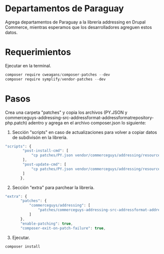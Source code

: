 # Departamentos de Paraguay
Agrega departamentos de Paraguay a la librería addressing en Drupal Commerce, mientras esperamos que los desarrolladores agreguen estos datos.
# Requerimientos
Ejecutar en la terminal.
```javascript
composer require cweagans/composer-patches --dev
composer require symplify/vendor-patches --dev
```
# Pasos
Crea una carpeta "patches" y copia los archivos (PY.JSON y commerceguys-addressing-src-addressformat-addressformatrepository-php.patch) adentro y agrega en el archivo composer.json lo siguiente:
1. Sección "scripts" en caso de actualizaciones para volver a copiar datos de subdivisón en la librería.
```javascript
"scripts": {
        "post-install-cmd": [
            "cp patches/PY.json vendor/commerceguys/addressing/resources/subdivision/"
        ],
        "post-update-cmd": [
            "cp patches/PY.json vendor/commerceguys/addressing/resources/subdivision/"
        ]
       },
```
 2. Sección "extra" para parchear la librería.
 ```javascript
 "extra": {
        "patches": {
            "commerceguys/addressing": [
                "patches/commerceguys-addressing-src-addressformat-addressformatrepository-php.patch"
            ]
        },
        "enable-patching": true,
        "composer-exit-on-patch-failure": true,
 ```
 3. Ejecutar.
```javascript
composer install
```
